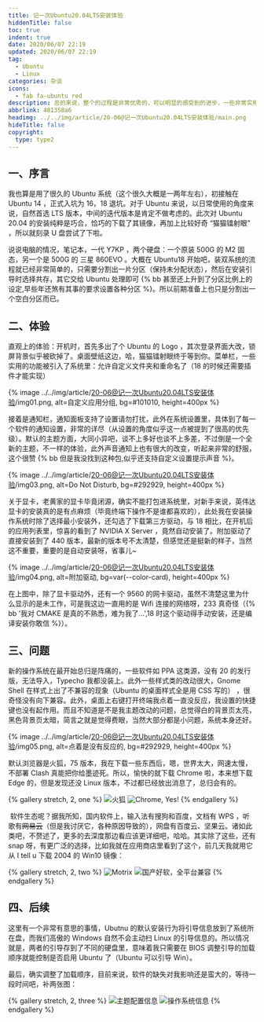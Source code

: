 ```yaml
---
title: 记一次Ubuntu20.04LTS安装体验
hiddenTitle: false
toc: true
indent: true
date: 2020/06/07 22:19
updated: 2020/06/07 22:19
tag:
  - Ubuntu
  - Linux
categories: 杂谈
icons:
  - fab fa-ubuntu red
description: 总的来说，整个的过程是非常优秀的，可以明显的感受到的进步，一些非常实用的功能也被整合进系统了，比如默认安装的英伟达显卡驱动。当然或许是因为刚发布的缘故，一些软件源还没有适配，需要稍作等待~
abbrlink: 481358a6
headimg: ../../img/article/20-06@记一次Ubuntu20.04LTS安装体验/main.png
hideTitle: false
copyright:
  type: type2
---
```


## 一、序言

我也算是用了很久的 Ubuntu 系统（这个很久大概是一两年左右），初接触在 Ubuntu 14 ，正式入坑为 16，18 退坑。对于 Ubuntu 来说，以日常使用的角度来说，自然首选 LTS 版本，中间的迭代版本是肯定不做考虑的。此次对 Ubuntu 20.04 的安装纯粹是巧合，恰巧的下载了其镜像，再加上比较好奇 “猫猫镭射眼” ，所以就刻录 U 盘尝试了下啦。

说说电脑的情况，笔记本，一代 Y7KP ，两个硬盘：一个原装 500G 的 M2 固态，另一个是 500G 的 三星 860EVO 。大概在 Ubuntu18 开始吧，装双系统的流程就已经非常简单的，只需要分割出一片分区（保持未分配状态），然后在安装引导时选择共存，其它交给 Ubuntu 处理即可 {% bb 甚至还上升到了分区比例上的设定,早些年还煞有其事的要求设置各种分区 %}。所以前期准备上也只是分割出一个空白分区而已。

## 二、体验

直观上的体验：开机时，首先多出了个 Ubuntu 的 Logo ，其次登录界面大改，锁屏背景似乎被砍掉了。桌面壁纸这边，哈，猫猫镭射眼终于等到你。菜单栏，一些实用的功能被引入了系统里：允许自定义文件夹和重命名了（18 的时候还需要插件才能实现）

{% image ../../img/article/20-06@记一次Ubuntu20.04LTS安装体验/img01.png, alt=自定义应用分组, bg=#101010, height=400px %}

接着是通知栏，通知面板支持了设置请勿打扰，此外在系统设置里，具体到了每一个软件的通知设置，非常的详尽（从设置的角度似乎这一点被提到了很高的优先级）。默认的主题方面，大同小异吧，谈不上多好也谈不上多差，不过倒是一个全新的主题，不一样的体验，此外声音通知上也有很大的改变，听起来非常的舒服，这个很赞 {% bb 但是我没找到这种包,似乎还支持自定义设置提示声音 %}。

{% image ../../img/article/20-06@记一次Ubuntu20.04LTS安装体验/img03.png, alt=Do Not Disturb, bg=#292929, height=400px %}

关于显卡，老黄家的显卡毕竟闭源，确实不能打包进系统里，对新手来说，英伟达显卡的安装真的是有点麻烦（毕竟终端下操作不是谁都喜欢的），此处我在安装操作系统时除了选择最小安装外，还勾选了下载第三方驱动，与 18 相比，在开机后的应用列表里，惊喜的看到了 NVIDIA X Server ，竟然自动安装了。附加驱动了直接安装到了 440 版本，最新的版本号不太清楚，但感觉还是挺新的样子，当然这不重要，重要的是自动安装呀，省事儿~

{% image ../../img/article/20-06@记一次Ubuntu20.04LTS安装体验/img04.png, alt=附加驱动, bg=var(--color-card), height=400px %}

在上图中，除了显卡驱动外，还有一个 9560 的网卡驱动，虽然不清楚这里为什么显示的是未工作，可是我这边一直用的是 Wifi 连接的网络呀，233 真奇怪（{% bb '我对 CMAKE 是真的不熟悉，难为我了...',18 时这个驱动得手动安装，还是编译安装你敢信 %}）。

## 三、问题

新的操作系统在最开始总归是阵痛的，一些软件如 PPA 这类源，没有 20 的发行版，无法导入，Typecho 我都没装上。此外一些样式类的改动很大，Gnome Shell 在样式上出了不兼容的现象（Ubuntu 的桌面样式全是用 CSS 写的） ，很奇怪没有向下兼容。此外，桌面上右键打开终端我点着一直没反应，我设置的快捷键也没有起作用。而且不知道是不是我主题改动的问题，总觉得白的背景页太亮，黑色背景页太暗，简言之就是觉得费眼，当然大部分都是小问题，系统本身还好。

{% image ../../img/article/20-06@记一次Ubuntu20.04LTS安装体验/img05.png, alt=点着是没有反应的, bg=#292929, height=400px %}

默认浏览器是火狐，75 版本，我在下载一些东西后，嗯，世界太大，网速太慢，不部署 Clash 真能把你给墨迹死。所以，愉快的就下载 Chrome 啦，本来想下载 Edge 的，但是发现还没 Linux 版本，不过都已经放出消息了，总归会有的。

{% gallery stretch, 2, one %}
![火狐](../../img/article/20-06@记一次Ubuntu20.04LTS安装体验/img06.png)
![Chrome, Yes!](../../img/article/20-06@记一次Ubuntu20.04LTS安装体验/img07.png)
{% endgallery %}

 软件生态呢？据我所知，国内软件上，输入法有搜狗和百度，文档有 WPS ，听歌有~~网易云~~（但是我讨厌它，各种原因导致的），网盘有百度云、坚果云。诸如此类吧，不赘述了，更多的去深度那边看应该更详细吧，哈哈。其实除了这些，还有 snap 呀，有更广泛的选择，比如我就在应用商店里看到了这个，前几天我就用它从 I tell u 下载 2004 的 Win10 镜像：

{% gallery stretch, 2, two %}
![Motrix](../../img/article/20-06@记一次Ubuntu20.04LTS安装体验/img08.png)
![国产好软，全平台兼容](../../img/article/20-06@记一次Ubuntu20.04LTS安装体验/img10.png)
{% endgallery %}

## 四、后续

 这里有一个非常有意思的事情，Ubutnu 的默认安装行为将引导信息放到了系统所在盘，而我们高傲的 Windows 自然不会主动扫 Linux 的引导信息的。所以情况就是，两者的引导存到了不同的硬盘里，意味着我只需要在 BIOS 调整引导的加载顺序就能控制是否启用 Ubuntu 了（Ubuntu 可以引导 Win）。

最后，确实调整了加载顺序，目前来说，软件的缺失对我影响还是蛮大的，等待一段时间吧，补两张图：

{% gallery stretch, 2, three %}
![主题配置信息](../../img/article/20-06@记一次Ubuntu20.04LTS安装体验/img09.png)
![操作系统信息](../../img/article/20-06@记一次Ubuntu20.04LTS安装体验/img11.png)
{% endgallery %}
